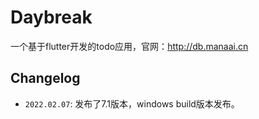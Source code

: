 # Daybreak

一个基于flutter开发的todo应用，官网：http://db.manaai.cn


## Changelog

- `2022.02.07`: 发布了7.1版本，windows build版本发布。